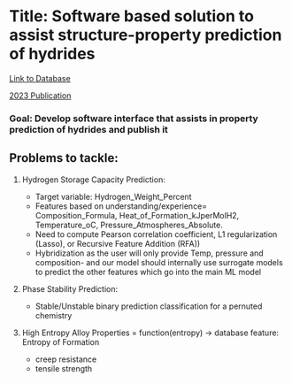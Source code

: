 # Title: Software based solution to assist structure-property prediction of hydrides

[Link to Database](https://zenodo.org/records/7324809)

[2023 Publication](https://pubs.rsc.org/en/content/articlelanding/2023/ta/d3ta02323k/unauth)

### Goal: Develop software interface that assists in property prediction of hydrides and publish it

## Problems to tackle:

1. Hydrogen Storage Capacity Prediction:

    - Target variable: Hydrogen_Weight_Percent
    - Features based on understanding/experience= Composition_Formula, Heat_of_Formation_kJperMolH2, Temperature_oC, Pressure_Atmospheres_Absolute. 
    - Need to compute Pearson correlation coefficient, L1 regularization (Lasso), or Recursive Feature Addition (RFA)) 
    - Hybridization as the user will only provide Temp, pressure and composition- and our model should internally use surrogate models to predict the other features which go into the main ML model

2. Phase Stability Prediction:
    - Stable/Unstable binary prediction classification for a pernuted chemistry

3. High Entropy Alloy Properties = function(entropy) -> database feature: Entropy of Formation
    - creep resistance
    - tensile strength
